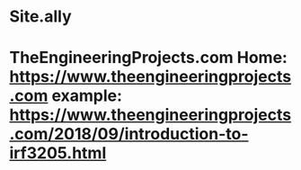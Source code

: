 # Site.ally
# TheEngineeringProjects.com Home: https://www.theengineeringprojects.com example: https://www.theengineeringprojects.com/2018/09/introduction-to-irf3205.html
